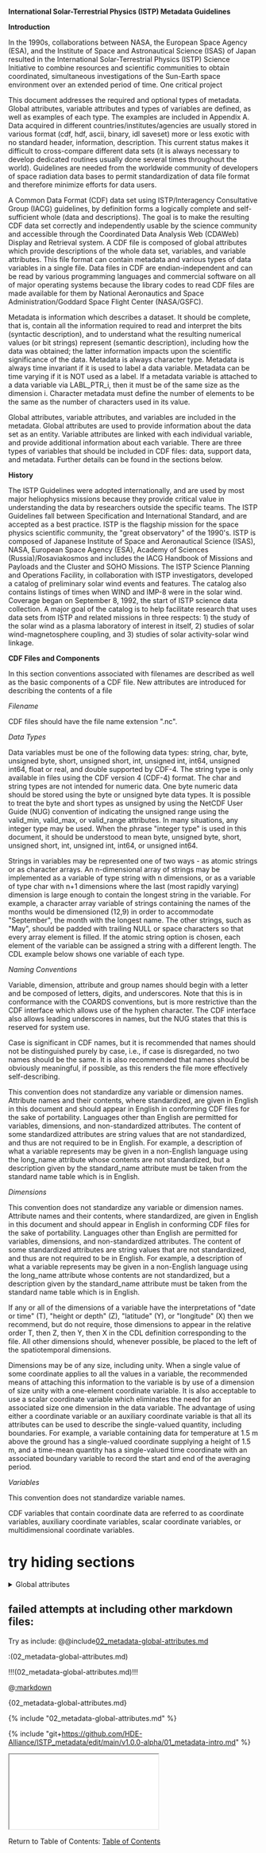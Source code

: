 **International Solar-Terrestrial Physics (ISTP) Metadata Guidelines**

**Introduction**

In the 1990s, collaborations between NASA, the European Space Agency (ESA), and the Institute of Space and Astronautical Science (ISAS) of Japan resulted in the International Solar-Terrestrial Physics (ISTP) Science Initiative to combine resources and scientific communities to obtain coordinated, simultaneous investigations of the Sun-Earth space environment over an extended period of time. One critical project

This document addresses the required and optional types of metadata. Global attributes, variable attributes and types of variables are defined, as well as examples of each type. The examples are included in Appendix A. Data acquired in different countries/institutes/agencies are usually stored in various format (cdf, hdf, ascii, binary, idl 
saveset) more or less exotic with no standard header, information, description. This current status makes it difficult to cross-compare different data sets (it is always necessary to develop dedicated routines usually done several times throughout the world). Guidelines are needed from the worldwide community of developers of space radiation data bases to permit standardization of data file format and therefore minimize efforts for data users. 

A Common Data Format (CDF) data set using ISTP/Interagency Consultative Group (IACG) guidelines, by definition forms a logically complete and self-sufficient whole (data and descriptions). The goal is to make the resulting CDF data set correctly and independently usable by the science community and accessible through the Coordinated Data Analysis Web (CDAWeb) Display and Retrieval system. A CDF file is composed of global attributes which provide descriptions of the whole data set, variables, and variable attributes. This file format can contain metadata and various types of data variables in a single file. Data files in CDF are endian-independent and can be read by various programming languages and commercial software on all of major operating systems because the library codes to read CDF files are made available for them by National Aeronautics and Space Administration/Goddard Space Flight Center (NASA/GSFC).

Metadata is information which describes a dataset. It should be complete, that is, contain all the information required to read and interpret the bits (syntactic description), and to understand what the resulting numerical values (or bit strings) represent (semantic description), including how the data was obtained; the latter information impacts upon the scientific significance of the data. Metadata is always character type. Metadata is always time invariant if it is used to label a data variable. Metadata can be time varying if it is NOT used as a label. If a metadata variable is attached to a data variable via LABL_PTR_i, then it must be of the same size as the dimension i. Character metadata must define the number of elements to be the same as the number of characters used in its value.

Global attributes, variable attributes, and variables are included in the metadata. Global attributes are used to provide information about the data set as an entity. Variable attributes are linked with each individual variable, and provide additional information about each variable. There are three types of variables that should be included in CDF files: data, support data, and metadata. Further details can be found in the sections below.

**History**

The ISTP Guidelines were adopted internationally, and are used by most major heliophysics missions because they provide critical value in understanding the data by researchers outside the specific teams. The ISTP Guidelines fall between Specification and International Standard, and are accepted as a best practice. ISTP is the flagship mission for the space physics scientific community, the "great observatory" of the 1990's. ISTP is composed of Japanese Institute of Space and Aeronautical Science (ISAS), NASA, European Space Agency (ESA), Academy of Sciences (Russia)/Rosaviakosmos and includes the IACG Handbook of Missions and Payloads and the Cluster and SOHO Missions. The ISTP Science Planning and Operations Facility, in collaboration with ISTP investigators, developed a catalog of preliminary solar wind events and features. The catalog also contains listings of times when WIND and IMP-8 were in the solar wind. Coverage began on September 8, 1992, the start of ISTP science data collection. A major goal of the catalog is to help facilitate research that uses data sets from ISTP and related missions in three respects: 1) the study of the solar wind as a plasma laboratory of interest in itself, 2) studies of solar wind-magnetosphere coupling, and 3) studies of solar activity-solar wind linkage.

**CDF Files and Components**

In this section conventions associated with filenames are described as well as the basic components of a CDF file. New attributes are introduced for describing the contents of a file

*Filename*

CDF files should have the file name extension ".nc".


*Data Types*

Data variables must be one of the following data types: string, char, byte, unsigned byte, short, unsigned short, int, unsigned int, int64, unsigned int64, float or real, and double supported by CDF-4. The string type is only available in files using the CDF version 4 (CDF-4) format. The char and string types are not intended for numeric data. One byte numeric data should be stored using the byte or unsigned byte data types. It is possible to treat the byte and short types as unsigned by using the NetCDF User Guide (NUG) convention of indicating the unsigned range using the valid_min, valid_max, or valid_range attributes. In many situations, any integer type may be used. When the phrase "integer type" is used in this document, it should be understood to mean byte, unsigned byte, short, unsigned short, int, unsigned int, int64, or unsigned int64.

Strings in variables may be represented one of two ways - as atomic strings or as character arrays. An n-dimensional array of strings may be implemented as a variable of type string with n dimensions, or as a variable of type char with n+1 dimensions where the last (most rapidly varying) dimension is large enough to contain the longest string in the variable. For example, a character array variable of strings containing the names of the months would be dimensioned (12,9) in order to accommodate "September", the month with the longest name. The other strings, such as "May", should be padded with trailing NULL or space characters so that every array element is filled. If the atomic string option is chosen, each element of the variable can be assigned a string with a different length. The CDL example below shows one variable of each type.

*Naming Conventions*

Variable, dimension, attribute and group names should begin with a letter and be composed of letters, digits, and underscores. Note that this is in conformance with the COARDS conventions, but is more restrictive than the CDF interface which allows use of the hyphen character. The CDF interface also allows leading underscores in names, but the NUG states that this is reserved for system use.

Case is significant in CDF names, but it is recommended that names should not be distinguished purely by case, i.e., if case is disregarded, no two names should be the same. It is also recommended that names should be obviously meaningful, if possible, as this renders the file more effectively self-describing.

This convention does not standardize any variable or dimension names. Attribute names and their contents, where standardized, are given in English in this document and should appear in English in conforming CDF files for the sake of portability. Languages other than English are permitted for variables, dimensions, and non-standardized attributes. The content of some standardized attributes are string values that are not standardized, and thus are not required to be in English. For example, a description of what a variable represents may be given in a non-English language using the long_name attribute whose contents are not standardized, but a description given by the standard_name attribute must be taken from the standard name table which is in English.

*Dimensions*

This convention does not standardize any variable or dimension names. Attribute names and their contents, where standardized, are given in English in this document and should appear in English in conforming CDF files for the sake of portability. Languages other than English are permitted for variables, dimensions, and non-standardized attributes. The content of some standardized attributes are string values that are not standardized, and thus are not required to be in English. For example, a description of what a variable represents may be given in a non-English language using the long_name attribute whose contents are not standardized, but a description given by the standard_name attribute must be taken from the standard name table which is in English.

If any or all of the dimensions of a variable have the interpretations of "date or time" (T), "height or depth" (Z), "latitude" (Y), or "longitude" (X) then we recommend, but do not require, those dimensions to appear in the relative order T, then Z, then Y, then X in the CDL definition corresponding to the file. All other dimensions should, whenever possible, be placed to the left of the spatiotemporal dimensions.

Dimensions may be of any size, including unity. When a single value of some coordinate applies to all the values in a variable, the recommended means of attaching this information to the variable is by use of a dimension of size unity with a one-element coordinate variable. It is also acceptable to use a scalar coordinate variable which eliminates the need for an associated size one dimension in the data variable. The advantage of using either a coordinate variable or an auxiliary coordinate variable is that all its attributes can be used to describe the single-valued quantity, including boundaries. For example, a variable containing data for temperature at 1.5 m above the ground has a single-valued coordinate supplying a height of 1.5 m, and a time-mean quantity has a single-valued time coordinate with an associated boundary variable to record the start and end of the averaging period.

*Variables*

This convention does not standardize variable names.

CDF variables that contain coordinate data are referred to as coordinate variables, auxiliary coordinate variables, scalar coordinate variables, or multidimensional coordinate variables.



# try hiding sections
<details><summary>Global attributes</summary>
  # Global Attributes

Global attributes are used to provide information about the data set as an entity. Together with variables and variable attributes, the global attributes make the data correctly and independently usable by someone not connected with the instrument team, and hence, a good archive product. The global attributes are also used by the Coordinated Data Analysis Web ([CDAWeb)](https://cdaweb.gsfc.nasa.gov/) Display and Retrieval system. The required Global Attributes are listed here with example values. Note that Common Data Format (CDF) attributes are case-sensitive and must **exactly** follow what is shown here. Additional Global attributes can be defined but **they must start with a letter and can otherwise contain letters, numbers and the unscore character (no other special characters allowed).** See [Global Attribute Definitions](https://spdf.gsfc.nasa.gov/istp_guide/gattributes.html#gdefinitions) for the full set of defined Global Attributes.
</details>


  ## failed attempts at including other markdown files:
  
  
Try as include:
@@include[02_metadata-global-attributes.md](02_metadata-global-attributes.md)

:(02_metadata-global-attributes.md)

!!!(02_metadata-global-attributes.md)!!!

@[:markdown](02_metadata-global-attributes.md)

{02_metadata-global-attributes.md}

{% include "02_metadata-global-attributes.md" %}

{% include "git+https://github.com/HDE-Alliance/ISTP_metadata/edit/main/v1.0.0-alpha/01_metadata-intro.md" %}

<iframe src="02_metadata-global-attributes.md" seamless></iframe>


Return to Table of Contents: [Table of Contents](00_Table_of_Contents.md)
